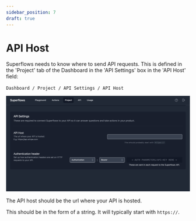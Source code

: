 ```yaml
---
sidebar_position: 7
draft: true
---
```


# API Host

Superflows needs to know where to send API requests. This is defined in the 'Project' tab of the Dashboard in the 'API Settings' box in the 'API Host' field:

`Dashboard / Project / API Settings / API Host`


![api-settings](../../static/img/docs/connecting-your-api/api-host/1-api-settings.png)

The API host should be the url where your API is hosted.

This should be in the form of a string. It will typically start with `https://`.